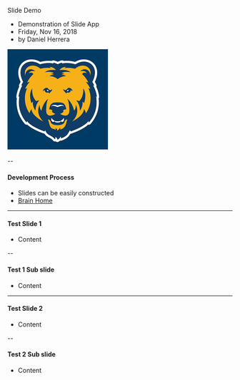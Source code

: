 Slide Demo

* Demonstration of Slide App
* Friday, Nov 16, 2018
* by Daniel Herrera

![Bear Logo](Bear.png)


--

#### Development Process
* Slides can be easily constructed 
* [Brain Home](index.php)

---

#### Test Slide 1
* Content

--

#### Test 1 Sub slide
* Content

---

#### Test Slide 2
* Content

--

#### Test 2 Sub slide
* Content